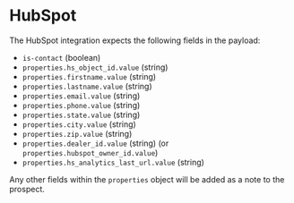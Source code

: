 # HubSpot

The HubSpot integration expects the following fields in the payload:

- `is-contact` (boolean)
- `properties.hs_object_id.value` (string)
- `properties.firstname.value` (string)
- `properties.lastname.value` (string)
- `properties.email.value` (string)
- `properties.phone.value` (string)
- `properties.state.value` (string)
- `properties.city.value` (string)
- `properties.zip.value` (string)
- `properties.dealer_id.value` (string) (or `properties.hubspot_owner_id.value`)
- `properties.hs_analytics_last_url.value` (string)

Any other fields within the `properties` object will be added as a note to the prospect.
